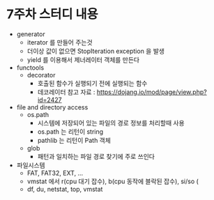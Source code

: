 # 7주차 스터디 내용

- generator
    - iterator 를 만들어 주는것
    - 더이상 값이 없으면 StopIteration exception 을 발생
    - yield 를 이용해서 제너레이터 객체를 만든다
- functools
    - decorator
        - 호출된 함수가 실행되기 전에 실행되는 함수
        - 데코레이터 참고 자료 : https://dojang.io/mod/page/view.php?id=2427
- file and directory access
    - os.path
        - 시스템에 저장되어 있는 파일의 경로 정보를 처리할때 사용
        - os.path 는 리턴이 string
        - pathlib 는 리턴이 Path 객체
    - glob
        - 패턴과 일치하는 파일 경로 찾기에 주로 쓰인다
- 파일시스템
    - FAT, FAT32, EXT, ... 
    - vmstat 에서 r(cpu 대기 잡수), b(cpu 동작에 블락된 잡수), si/so (
    - df, du, netstat, top, vmstat
